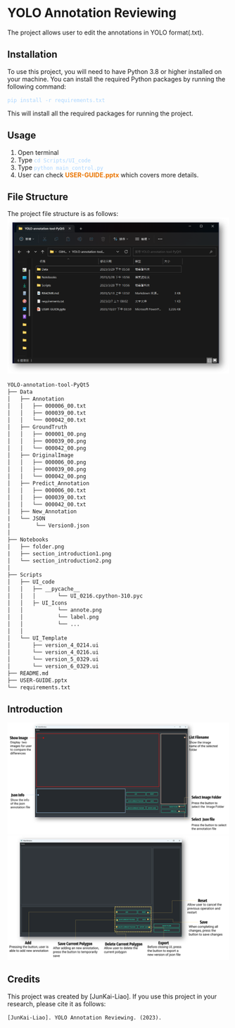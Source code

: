 # YOLO Annotation Reviewing
The project allows user to edit the annotations in YOLO format(.txt).

## Installation
To use this project, you will need to have Python 3.8 or higher installed on your machine. You can install the required Python packages by running the following command:
<font color=#ACD6FF>
```
pip install -r requirements.txt
```
</font>
This will install all the required packages for running the project.

## Usage
1. Open terminal 
2. Type  <font color=#ACD6FF>```cd Scripts/UI_code ```</font>
3. Type  <font color=#ACD6FF>```python main_control.py```</font>
4. User can check <font color=#EA7500>**USER-GUIDE.pptx**</font> which covers more details.

## File Structure
The project file structure is as follows:
<img src = './Notebooks/folder.png'>
```
YOLO-annotation-tool-PyQt5
├── Data
│   ├── Annotation
│   │   ├── 000006_00.txt
│   │   ├── 000039_00.txt
│   │   └── 000042_00.txt
│   ├── GroundTruth
│   │   ├── 000001_00.png
│   │   ├── 000039_00.png
│   │   └── 000042_00.png
│   ├── OriginalImage
│   │   ├── 000006_00.png
│   │   ├── 000039_00.png
│   │   └── 000042_00.png
│   ├── Predict_Annotation
│   │   ├── 000006_00.txt
│   │   ├── 000039_00.txt
│   │   └── 000042_00.txt
│   ├── New_Annotation
|   └── JSON
|        └── Version0.json
│ 
├── Notebooks 
│   ├── folder.png
|   ├── section_introduction1.png
│   └── section_introduction2.png
│   
├── Scripts
│   ├── UI_code
│   │   ├── __pycache__
│   │   │       └── UI_0216.cpython-310.pyc
│   │   ├─ UI_Icons
│   │           └── annote.png
│   │           └── label.png
│   │           └── ...
│   │ 
│   └── UI_Template
│       ├── version_4_0214.ui
│       └── version_4_0216.ui
│       └── version_5_0329.ui
│       └── version_6_0329.ui
├── README.md
├── USER-GUIDE.pptx
└── requirements.txt
```
## Introduction
<img src = './Notebooks/section_introduction1.png'>
<img src = './Notebooks/section_introduction2.png'>


## Credits
This project was created by [JunKai-Liao]. If you use this project in your research, please cite it as follows:
```
[JunKai-Liao]. YOLO Annotation Reviewing. (2023). 
```
<!-- GitLab repository, https://gitlab.com/group-name/project-name. -->


